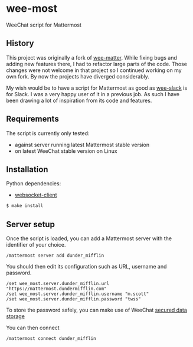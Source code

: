 # wee-most

WeeChat script for Mattermost

## History

This project was originally a fork of [wee-matter](https://sr.ht/~stacyharper/wee-matter/).
While fixing bugs and adding new features there, I had to refactor large parts of the code.
Those changes were not welcome in that project so I continued working on my own fork.
By now the projects have diverged considerably.

My wish would be to have a script for Mattermost as good as [wee-slack](https://github.com/wee-slack/wee-slack) is for Slack.
I was a very happy user of it in a previous job.
As such I have been drawing a lot of inspiration from its code and features.

## Requirements

The script is currently only tested:
- against server running latest Mattermost stable version
- on latest WeeChat stable version on Linux

## Installation

Python dependencies:

* [websocket-client](https://github.com/websocket-client/websocket-client)

```bash
$ make install
```

## Server setup

Once the script is loaded, you can add a Mattermost server with the identifier of your choice.
```
/mattermost server add dunder_mifflin
```

You should then edit its configuration such as URL, username and password.
```
/set wee_most.server.dunder_mifflin.url "https://mattermost.dundermifflin.com"
/set wee_most.server.dunder_mifflin.username "m.scott"
/set wee_most.server.dunder_mifflin.password "twss"
```

To store the password safely, you can make use of WeeChat [secured data storage](https://weechat.org/files/doc/stable/weechat_user.en.html#secured_data)

You can then connect
```
/mattermost connect dunder_mifflin
```
